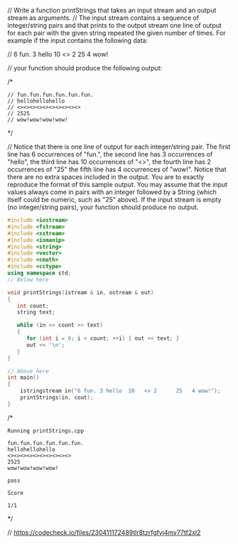 // Write a function printStrings that takes an input stream and an output stream as arguments.
// The input stream contains a sequence of integer/string pairs and that prints to the output stream one line of output for each pair with the given string repeated the given number of times. For example if the input contains the following data:

// 6 fun. 3 hello 10 <> 2 25 4 wow!

// your function should produce the following output:

/*
```text
// fun.fun.fun.fun.fun.fun.
// hellohellohello
// <><><><><><><><><><>
// 2525
// wow!wow!wow!wow!
```
\*/

// Notice that there is one line of output for each integer/string pair. The first line has 6 occurrences of "fun.", the second line has 3 occurrences of "hello", the third line has 10 occurrences of "<>", the fourth line has 2 occurrences of "25" the fifth line has 4 occurrences of "wow!". Notice that there are no extra spaces included in the output. You are to exactly reproduce the format of this sample output. You may assume that the input values always come in pairs with an integer followed by a String (which itself could be numeric, such as "25" above). If the input stream is empty (no integer/string pairs), your function should produce no output.

```cpp
#include <iostream>
#include <fstream>
#include <sstream>
#include <iomanip>
#include <string>
#include <vector>
#include <cmath>
#include <cctype>
using namespace std;
// Below here

void printStrings(istream & in, ostream & out)
{
   int count;
   string text;

   while (in >> count >> text)
   {
      for (int i = 0; i < count; ++i) { out << text; }
      out << '\n';
   }
}

// Above here
int main()
{
    istringstream in("6 fun. 3 hello  10   <> 2      25   4 wow!");
    printStrings(in, cout);
}

```

/*
```text
Running printStrings.cpp

fun.fun.fun.fun.fun.fun.
hellohellohello
<><><><><><><><><><>
2525
wow!wow!wow!wow!

pass

Score

1/1
```
\*/

// https://codecheck.io/files/230411172489tlr8tzrfgfyj4my77tf2xl2